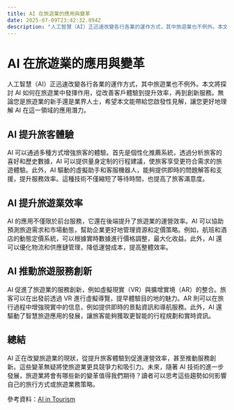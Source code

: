 ```yaml
---
title: AI 在旅遊業的應用與變革
date: 2025-07-09T23:42:32.894Z
description: "人工智慧（AI）正迅速改變各行各業的運作方式，其中旅遊業也不例外。本文將探討 AI 如何在旅遊業中發揮作用，從改善客戶體驗到提升效率，再到創新服務。無論您是旅遊業的新手還是業界人士，希望本文能帶給您啟發性見解，讓您更好地理解 AI 在這一領域的應用潛力。"
---
```


# AI 在旅遊業的應用與變革

人工智慧（AI）正迅速改變各行各業的運作方式，其中旅遊業也不例外。本文將探討 AI 如何在旅遊業中發揮作用，從改善客戶體驗到提升效率，再到創新服務。無論您是旅遊業的新手還是業界人士，希望本文能帶給您啟發性見解，讓您更好地理解 AI 在這一領域的應用潛力。

## AI 提升旅客體驗

AI 可以通過多種方式增強旅客的體驗。首先是個性化推薦系統，透過分析旅客的喜好和歷史數據，AI 可以提供量身定制的行程建議，使旅客享受更符合需求的旅遊體驗。此外，AI 驅動的虛擬助手和客服機器人，能夠提供即時的問題解答和支援，提升服務效率。這種技術不僅縮短了等待時間，也提高了旅客滿意度。

## AI 提升旅遊業效率

AI 的應用不僅限於前台服務，它還在後端提升了旅遊業的運營效率。AI 可以協助預測旅遊需求和市場動態，幫助企業更好地管理資源和定價策略。例如，航班和酒店的動態定價系統，可以根據實時數據進行價格調整，最大化收益。此外，AI 還可以優化物流和供應鏈管理，降低運營成本，提高整體效率。

## AI 推動旅遊服務創新

AI 促進了旅遊業的服務創新，例如虛擬現實（VR）與擴增實境（AR）的整合。旅客可以在出發前透過 VR 進行虛擬導覽，提早體驗目的地的魅力。AR 則可以在旅行過程中增強現實中的信息，例如提供即時的景點資訊和導航服務。此外，AI 還驅動了智慧旅遊應用的發展，讓旅客能夠獲取更智能的行程規劃和實時資訊。

## 總結

AI 正在改變旅遊業的現狀，從提升旅客體驗到促進運營效率，甚至推動服務創新。這些變革無疑將使旅遊業更具競爭力和吸引力。未來，隨著 AI 技術的進一步發展，旅遊業將會有哪些新的變革值得我們期待？讀者可以思考這些趨勢如何影響自己的旅行方式或旅遊業務策略。

參考資料：[AI in Tourism](https://www.example.com)